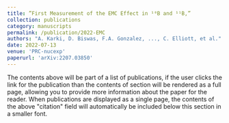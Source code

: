 ```yaml
---
title: ”First Measurement of the EMC Effect in ¹⁰B and ¹¹B,”
collection: publications
category: manuscripts
permalink: /publication/2022-EMC
authors: "A. Karki, D. Biswas, F.A. Gonzalez, ..., C. Elliott, et al."
date: 2022-07-13
venue: 'PRC-nucexp'
paperurl: 'arXiv:2207.03850' 
---
```


The contents above will be part of a list of publications, if the user clicks the link for the publication than the contents of section will be rendered as a full page, allowing you to provide more information about the paper for the reader. When publications are displayed as a single page, the contents of the above "citation" field will automatically be included below this section in a smaller font.
